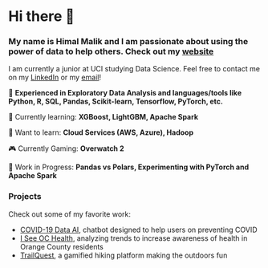 # Hi there 👋


### My name is Himal Malik and I am passionate about using the power of data to help others. Check out my [website](https://anonymous-himalayas.github.io/Portfolio-Website/)

I am currently a junior at UCI studying Data Science. Feel free to contact me on my [LinkedIn](https://www.linkedin.com/in/himal-malik-data-sci/) or my [email](mailto:himalm100@gmail.com)!


🔭 **Experienced in Exploratory Data Analysis and languages/tools like Python, R, SQL, Pandas, Scikit-learn, Tensorflow, PyTorch, etc.** 

🌱 Currently learning: **XGBoost, LightGBM, Apache Spark**

📝 Want to learn: **Cloud Services (AWS, Azure), Hadoop**

🎮 Currently Gaming: **Overwatch 2**

🔧 Work in Progress: **Pandas vs Polars, Experimenting with PyTorch and Apache Spark**

### Projects
Check out some of my favorite work:
- [COVID-19 Data AI](https://github.com/anonymous-himalayas/COVID-19_Data_AI), chatbot designed to help users on preventing COVID
- [I See OC Health](https://github.com/anonymous-himalayas/I-See-OC-Health), analyzing trends to increase awareness of health in Orange County residents
- [TrailQuest](https://github.com/laurelin60), a gamified hiking platform making the outdoors fun

<!--
**anonymous-himalayas/anonymous-himalayas** is a ✨ _special_ ✨ repository because its `README.md` (this file) appears on your GitHub profile.

Here are some ideas to get you started:

- 🔭 I’m currently working on ...
- 🌱 I’m currently learning ...
- 👯 I’m looking to collaborate on ...
- 🤔 I’m looking for help with ...
- 💬 Ask me about ...
- 📫 How to reach me: ...
- 😄 Pronouns: ...
- ⚡ Fun fact: ...
-->


